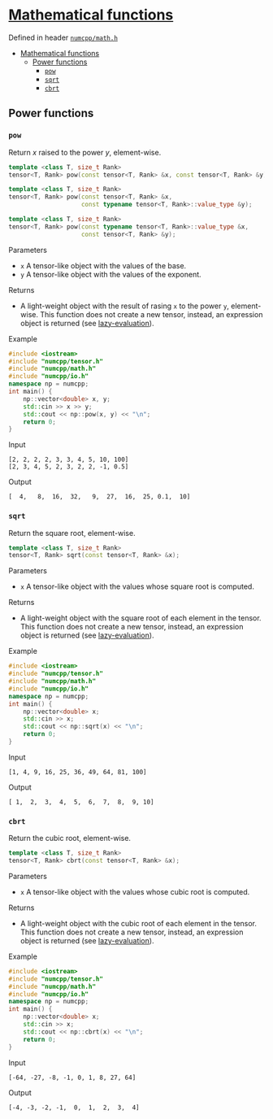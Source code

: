 # [Mathematical functions](readme.md)

Defined in header [`numcpp/math.h`](/include/numcpp/math.h)

- [Mathematical functions](#mathematical-functions)
  - [Power functions](#power-functions)
    - [`pow`](#pow)
    - [`sqrt`](#sqrt)
    - [`cbrt`](#cbrt)

## Power functions

### `pow`

Return $x$ raised to the power $y$, element-wise.
```cpp
template <class T, size_t Rank>
tensor<T, Rank> pow(const tensor<T, Rank> &x, const tensor<T, Rank> &y);

template <class T, size_t Rank>
tensor<T, Rank> pow(const tensor<T, Rank> &x,
                    const typename tensor<T, Rank>::value_type &y);

template <class T, size_t Rank>
tensor<T, Rank> pow(const typename tensor<T, Rank>::value_type &x,
                    const tensor<T, Rank> &y);
```

Parameters

* `x` A tensor-like object with the values of the base.
* `y` A tensor-like object with the values of the exponent.

Returns

* A light-weight object with the result of rasing `x` to the power `y`, element-wise. This function does not create a new tensor, instead, an expression object is returned (see [lazy-evaluation](/doc/Tensor%20class/Tensor/Operators.md)).

Example

```cpp
#include <iostream>
#include "numcpp/tensor.h"
#include "numcpp/math.h"
#include "numcpp/io.h"
namespace np = numcpp;
int main() {
    np::vector<double> x, y;
    std::cin >> x >> y;
    std::cout << np::pow(x, y) << "\n";
    return 0;
}
```

Input

```
[2, 2, 2, 2, 3, 3, 4, 5, 10, 100]
[2, 3, 4, 5, 2, 3, 2, 2, -1, 0.5]
```

Output

```
[  4,   8,  16,  32,   9,  27,  16,  25, 0.1,  10]
```

### `sqrt`

Return the square root, element-wise.
```cpp
template <class T, size_t Rank>
tensor<T, Rank> sqrt(const tensor<T, Rank> &x);
```

Parameters

* `x` A tensor-like object with the values whose square root is computed.

Returns

* A light-weight object with the square root of each element in the tensor. This function does not create a new tensor, instead, an expression object is returned (see [lazy-evaluation](/doc/Tensor%20class/Tensor/Operators.md)).

Example

```cpp
#include <iostream>
#include "numcpp/tensor.h"
#include "numcpp/math.h"
#include "numcpp/io.h"
namespace np = numcpp;
int main() {
    np::vector<double> x;
    std::cin >> x;
    std::cout << np::sqrt(x) << "\n";
    return 0;
}
```

Input

```
[1, 4, 9, 16, 25, 36, 49, 64, 81, 100]
```

Output

```
[ 1,  2,  3,  4,  5,  6,  7,  8,  9, 10]
```

### `cbrt`

Return the cubic root, element-wise.
```cpp
template <class T, size_t Rank>
tensor<T, Rank> cbrt(const tensor<T, Rank> &x);
```

Parameters

* `x` A tensor-like object with the values whose cubic root is computed.

Returns

* A light-weight object with the cubic root of each element in the tensor. This function does not create a new tensor, instead, an expression object is returned (see [lazy-evaluation](/doc/Tensor%20class/Tensor/Operators.md)).

Example

```cpp
#include <iostream>
#include "numcpp/tensor.h"
#include "numcpp/math.h"
#include "numcpp/io.h"
namespace np = numcpp;
int main() {
    np::vector<double> x;
    std::cin >> x;
    std::cout << np::cbrt(x) << "\n";
    return 0;
}
```

Input

```
[-64, -27, -8, -1, 0, 1, 8, 27, 64]
```

Output

```
[-4, -3, -2, -1,  0,  1,  2,  3,  4]
```
